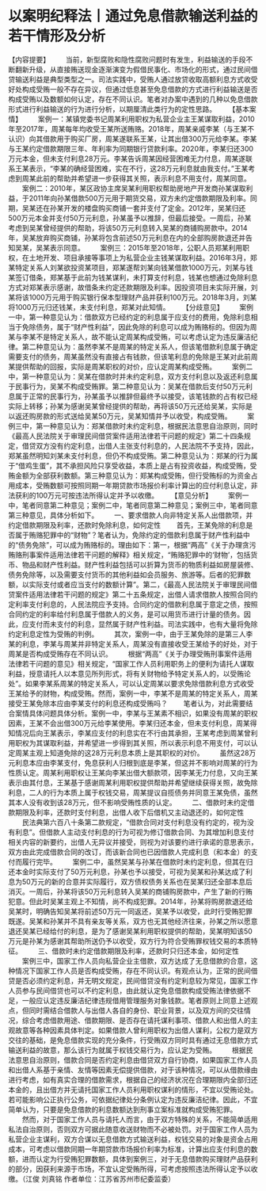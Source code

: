 # 以案明纪释法丨通过免息借款输送利益的若干情形及分析

【内容提要】
　　当前，新型腐败和隐性腐败问题时有发生，利益输送的手段不断翻新升级，从直接贿送现金逐渐演变为假借民事化、市场化的形式，通过民间借贷输送利益是典型类型之一。司法实践中，受贿人通过放贷收取高额利息方式收受好处构成受贿一般不存在异议，但通过低息甚至免息借款的方式进行利益输送是否构成受贿以及数额如何认定，存在不同认识。笔者对办案中遇到的几种以免息借款形式进行利益输送的行为进行分析，以期厘清此类行为的定性思路。
　　【基本案情】
　　案例一：某镇党委书记周某利用职权为私营企业主王某谋取利益，2010年至2017年，周某每年均收受王某所送贿赂。2018年，周某亲戚李某（与王某不认识）向其借款用于购买厂房，周某遂联系王某，让其出借300万元给李某。李某与王某约定借款期限三年、年利率为同期银行贷款利率。2020年，李某归还300万元本金，但未支付利息28万元。李某告诉周某因经营困难无力付息，周某遂联系王某表示，“李某的确经营困难，实在不行，这28万元利息就由我支付。”王某考虑到周某此前的帮助并希望进一步获得其关照，表示利息不用支付，周某同意。
　　案例二：2010年，某区政协主席吴某利用职权帮助房地产开发商孙某谋取利益，于2011年向孙某借款500万元用于期货交易，双方未约定借款期限及利率。同期，吴某还在孙某开发的楼盘购买商铺一套并支付了定金。2012年，吴某归还500万元本金并支付50万元利息，孙某虽予以推辞，但最后接受。一周后，孙某考虑到吴某曾经提供的帮助，将该50万元利息转入吴某的商铺购房款中。2014年，吴某放弃购买商铺，孙某将包含前述50万元利息在内的全部购房款退还并告知吴某，吴某表示同意。
　　案例三：2015年至2018年，公职人员郑某利用职权，在土地开发、项目承接等事项上为私营企业主钱某谋取利益。2016年3月，郑某特定关系人刘某欲投资某项目，郑某遂帮刘某向钱某借款1000万元，刘某与钱某签订借条，郑某基于此前为钱某谋利，未打算支付利息，钱某也想通过免除利息方式对郑某表示感谢，故借条未约定还款期限及利率。因投资项目未实际开展，刘某将该1000万元用于购买银行保本型理财产品并获利100万元。2018年3月，刘某将1000万元归还钱某，未支付利息，郑某对此知情。
　　【分歧意见】
　　案例一中，第一种意见认为：借款双方已经约定的利息属于应支付的费用，免除利息相当于免除债务，属于“财产性利益”，因此免除的利息可以成为贿赂标的。但因为周某与李某不是特定关系人，故不能认定周某构成受贿，可以考虑认定为违反廉洁纪律。第二种意见认为：虽然李某不是周某的特定关系人，但该笔借款利息属于确定需要支付的债务，周某虽然没有直接占有钱款，但该笔利息的免除是王某对此前周某提供帮助的回报，实际是周某职权的对价，应认定周某构成受贿。
　　案例二中，第一种意见认为：吴某在借款时并未约定利息，双方支付利息以及返还利息属于民事行为，吴某不构成受贿罪。第二种意见认为：吴某在借款后支付50万元利息属于正常的民事行为，孙某虽予以推辞但最终予以接受，该笔钱款的占有权已经实际上转移；孙某为感谢吴某曾经提供的帮助，再将该50万元还给吴某，实际是以返还购房款的形式送给吴某50万元，吴某知情并予以收受，构成受贿。
　　案例三中，第一种意见认为：郑某借款时未约定利息，根据民法意思自治原则，同时《最高人民法院关于审理民间借贷案件适用法律若干问题的规定》第二十四条规定，借贷双方没有约定利息，出借人主张支付利息的，人民法院不予支持，因此，郑某虽然明知刘某未支付利息，但仍不构成受贿。第二种意见认为：郑某的行为属于“借鸡生蛋”，其不承担风险只享受收益，本质上是占有投资收益，构成受贿，受贿金额为全部获利数额。第三种意见认为：郑某构成受贿，但行受贿标的为资金占用成本，受贿数额可按照同期一年期贷款市场报价利率计算出的应付利息认定，非法获利的100万元可按违法所得认定并予以收缴。
　　【意见分析】
　　案例一中，笔者同意第二种意见；案例二中，笔者同意第二种意见；案例三中，笔者同意第三种意见，具体分析如下。
　　一、要求借款人向非特定关系人出借款项，并约定借款期限及利率，还款时免除利息，如何定性
　　首先，王某免除的利息是否属于贿赂犯罪中的“财物”？笔者认为，免除约定的借款利息属于财产性利益中的“债务免除”，可以成为贿赂标的。理由如下：第一，根据“两高”《关于办理贪污贿赂刑事案件适用法律若干问题的解释》相关规定，“贿赂犯罪中的‘财物’，包括货币、物品和财产性利益。财产性利益包括可以折算为货币的物质利益如房屋装修、债务免除等，以及需要支付货币的其他利益如会员服务、旅游等。后者的犯罪数额，以实际支付或者应当支付的数额计算”。第二，《最高人民法院关于审理民间借贷案件适用法律若干问题的规定》第二十五条规定，出借人请求借款人按照合同约定利率支付利息的，人民法院应予支持。合同约定的借款利息属于意定之债，按照合同约定的利率给付利息属于借款人的义务，是可以用货币进行计量的债务。因此，应支付而未支付的利息，显然属于财产性利益。司法实践中，也有大量将免除约定利息定性为受贿的判例。
　　其次，案例一中，由于王某免除的是第三人李某的利息，李某与周某并非特定关系人，周某没有直接收受王某给予的好处，对于周某是否构成受贿存在不同认识。
　　根据“两高”《关于办理受贿刑事案件适用法律若干问题的意见》相关规定，“国家工作人员利用职务上的便利为请托人谋取利益，授意请托人以本意见所列形式，将有关财物给予特定关系人的，以受贿论处”。如果李某系周某的特定关系人，可以认定周某以要求免除借款利息方式收受王某给予的财物，构成受贿。然而，案例一中，李某不是周某的特定关系人，周某接受王某免除本应由李某支付的利息还构成受贿吗？
　　笔者认为，对此需要结合案情具体问题具体分析。案例一中，李某与王某素不相识，如果没有周某的职权因素，王某不会出借300万元给李某使用。李某归还本金，但未支付利息，周某得知情况后向王某表示，李某应支付的利息实在不行由其承担，王某考虑到周某曾利用职权为其谋取利益，并希望进一步得到其关照，所以表示利息不用支付，可以认定周某主观上知道免除的这28万元利息本质上是其职权的对价。
　　虽然这28万元利息本应由李某支付，免息获利人归根到底是李某，但这并不影响对周某的行为性质认定。周某利用职权让王某向李某出借大额款项，因李某无力付息，又向王某表示由其付息，王某基于感谢周某利用职权提供帮助并希望继续获得关照，故免除利息，二人的行为本质上属于权钱交易，周某提议自揽债务并同意王某免债，虽然其本人没有收到该28万元，但不影响受贿性质的认定。
　　二、借款时未约定借款期限及利率，还款时支付利息，出借人收下后借机又主动退还的，如何定性
　　民法典第六百八十条第二款规定，“借款合同对支付利息没有约定的，视为没有利息”。但借款人主动支付利息的行为可视为修订借款合同、为其增加利息支付相关内容的新要约，出借人无异议并接受，则视为对该要约进行承诺的意思表示，双方由此完成借款合同的改订，而该新合同也已因借款人完成利息（和本金）的支付而履行完毕。
　　案例二中，虽然吴某与孙某在借款时未约定利息，但其在归还本金时实际支付了50万元利息，孙某也予以接受，可视为吴某和孙某达成了利息为50万元的新的合意并实际履行，双方债权债务关系也在吴某归还全部本息后消灭。一周后，孙某将该50万元利息转入吴某的商铺购房款中，产生了新的行贿犯意。但此时吴某主观上不知情，尚不构成犯罪。2014年，孙某将购房款退还给吴某时，明确告知吴某将前述50万元一同返还，吴某予以收受，此时行受贿犯罪既遂。吴某和孙某并不具有亲友等关系，双方也无其他经济往来，孙某之所以愿意退还吴某已经给付的利息，是为了感谢吴某利用职权提供的帮助，吴某明知该50万元是孙某为感谢其帮助所送仍予以收受，双方行为符合受贿罪权钱交易的本质特征。
　　三、借款时未约定借款期限及利率，还款时只归还本金，如何定性
　　案例三中，国家工作人员向私营企业主借款，双方达成了无息借款的合意，这种情况下国家工作人员是否构成受贿，存在不同认识。有观点认为，正常的民间借贷是否必须约定利息，并无明文规定，民间借贷没有约定利息较为常见，国家工作人员参与民间借贷也可以不约定利息，由此就认定免息借款构成受贿法律依据不足，一般应认定违反廉洁纪律违规借用管理服务对象钱款。笔者原则上同意上述观点，但同时需结合借款人与出借人各自的身份、职业背景，以及双方间的交往情况，综合考虑借款用途、借款期限、是否存在请托谋利事项、借款人和出借人的主观故意等各种因素具体判定。如果借款人曾利用职权为出借人谋利，公权力是双方交往的基础，是免息借款实现的充分条件，行受贿双方同时具有通过无息借款方式输送利益的故意，那么该行为就属于权钱交易行为，应认定为受贿。
　　根据民法意思自治原则，借款合同是否约定利息由借贷双方自行协商，如果国家工作人员和出借人系基于亲情、友情等因素无偿提供借款，对于该种情况，可以从借款缘由进行考虑，如有真实合理的借款需求，根据自己的经济状况在合理期限内全部归还本金的，且出借方并无请托国家工作人员利用职权谋利的情形，不宜以受贿论处。若可能影响公正执行公务，可依据纪律处分条例认定为违反廉洁纪律。因此，不宜简单认为，只要是免息借款的利息数额达到刑事立案标准就构成受贿犯罪。
　　然而，对于国家工作人员与请托人而言，由于双方特殊的关系，不能简单适用私法自治原则，否则双方可据此随意收送财物而不必被处罚。对于国家工作人员为私营企业主谋利，双方合谋以无息借款方式输送利益，权钱交易的对象是资金占用成本，可考虑以借款同期一年期贷款市场报价利率为标准，计算出应支付利息的数额，进而认定为行受贿犯罪数额，具体到案例三，对于无息借款购买理财产品获利的部分，因获利来源于市场，不宜认定受贿所得，可考虑按照违法所得认定予以收缴。（江俊 刘真铭 作者单位：江苏省苏州市纪委监委）